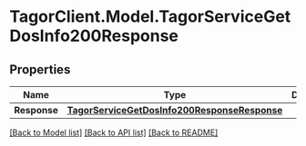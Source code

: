 # TagorClient.Model.TagorServiceGetDosInfo200Response

## Properties

Name | Type | Description | Notes
------------ | ------------- | ------------- | -------------
**Response** | [**TagorServiceGetDosInfo200ResponseResponse**](TagorServiceGetDosInfo200ResponseResponse.md) |  | [optional] 

[[Back to Model list]](../README.md#documentation-for-models) [[Back to API list]](../README.md#documentation-for-api-endpoints) [[Back to README]](../README.md)

